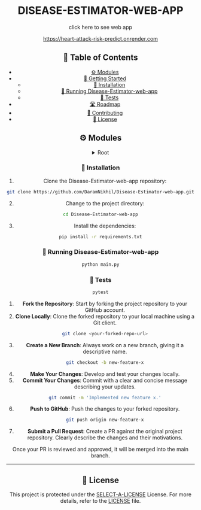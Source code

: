 <div align="center">
<h1 align="center">
<br>DISEASE-ESTIMATOR-WEB-APP</h1>

click here to see web app

https://heart-attack-risk-predict.onrender.com


## 📖 Table of Contents
- [⚙️ Modules](#modules)
- [🚀 Getting Started](#-getting-started)
    - [🔧 Installation](#-installation)
    - [🤖 Running Disease-Estimator-web-app](#-running-Disease-Estimator-web-app)
    - [🧪 Tests](#-tests)
- [🛣 Roadmap](#-roadmap)
- [🤝 Contributing](#-contributing)
- [📄 License](#-license)



## ⚙️ Modules

<details closed><summary>Root</summary>

| File                                                                                                                                              | Summary                   |
| ---                                                                                                                                               | ---                       |
| [app.py](https://github.com/DaramNikhil/Disease-Estimator-web-app/blob/main/app.py)                                                               | HTTPStatus Exception: 401 |
| [requirements.txt](https://github.com/DaramNikhil/Disease-Estimator-web-app/blob/main/requirements.txt)                                           | HTTPStatus Exception: 401 |
| [sample.py](https://github.com/DaramNikhil/Disease-Estimator-web-app/blob/main/sample.py)                                                         | HTTPStatus Exception: 401 |
| [setup.py](https://github.com/DaramNikhil/Disease-Estimator-web-app/blob/main/setup.py)                                                           | HTTPStatus Exception: 401 |
| [utils.py](https://github.com/DaramNikhil/Disease-Estimator-web-app/blob/main/utils.py)                                                           | HTTPStatus Exception: 401 |
| [pylint.yml](https://github.com/DaramNikhil/Disease-Estimator-web-app/blob/main/.github\workflows\pylint.yml)                                     | HTTPStatus Exception: 401 |
| [data_ingestion.py](https://github.com/DaramNikhil/Disease-Estimator-web-app/blob/main/code\data_ingestion.py)                                    | HTTPStatus Exception: 401 |
| [data_transformation.py](https://github.com/DaramNikhil/Disease-Estimator-web-app/blob/main/code\data_transformation.py)                          | HTTPStatus Exception: 401 |
| [prediction.py](https://github.com/DaramNikhil/Disease-Estimator-web-app/blob/main/code\prediction.py)                                            | HTTPStatus Exception: 401 |
| [utils.py](https://github.com/DaramNikhil/Disease-Estimator-web-app/blob/main/code\utils.py)                                                      | HTTPStatus Exception: 401 |
| [Row_data](https://github.com/DaramNikhil/Disease-Estimator-web-app/blob/main/code\artifacts\Row_data)                                            | HTTPStatus Exception: 401 |
| [Test_data](https://github.com/DaramNikhil/Disease-Estimator-web-app/blob/main/code\artifacts\Test_data)                                          | HTTPStatus Exception: 401 |
| [Train_data](https://github.com/DaramNikhil/Disease-Estimator-web-app/blob/main/code\artifacts\Train_data)                                        | HTTPStatus Exception: 401 |
| [dependency_links.txt](https://github.com/DaramNikhil/Disease-Estimator-web-app/blob/main/human_disease_prediction.egg-info\dependency_links.txt) | HTTPStatus Exception: 401 |
| [PKG-INFO](https://github.com/DaramNikhil/Disease-Estimator-web-app/blob/main/human_disease_prediction.egg-info\PKG-INFO)                         | HTTPStatus Exception: 401 |
| [requires.txt](https://github.com/DaramNikhil/Disease-Estimator-web-app/blob/main/human_disease_prediction.egg-info\requires.txt)                 | HTTPStatus Exception: 401 |
| [SOURCES.txt](https://github.com/DaramNikhil/Disease-Estimator-web-app/blob/main/human_disease_prediction.egg-info\SOURCES.txt)                   | HTTPStatus Exception: 401 |
| [top_level.txt](https://github.com/DaramNikhil/Disease-Estimator-web-app/blob/main/human_disease_prediction.egg-info\top_level.txt)               | HTTPStatus Exception: 401 |
| [human_disease.ipynb](https://github.com/DaramNikhil/Disease-Estimator-web-app/blob/main/notebook\human_disease.ipynb)                            | HTTPStatus Exception: 401 |
| [home.html](https://github.com/DaramNikhil/Disease-Estimator-web-app/blob/main/templates\home.html)                                               | HTTPStatus Exception: 401 |
| [style.css](https://github.com/DaramNikhil/Disease-Estimator-web-app/blob/main/templates\style.css)                                               | HTTPStatus Exception: 401 |

</details>

### 🔧 Installation

1. Clone the Disease-Estimator-web-app repository:
```sh
git clone https://github.com/DaramNikhil/Disease-Estimator-web-app.git
```

2. Change to the project directory:
```sh
cd Disease-Estimator-web-app
```

3. Install the dependencies:
```sh
pip install -r requirements.txt
```

### 🤖 Running Disease-Estimator-web-app

```sh
python main.py
```

### 🧪 Tests
```sh
pytest
```

1. **Fork the Repository**: Start by forking the project repository to your GitHub account.
2. **Clone Locally**: Clone the forked repository to your local machine using a Git client.
   ```sh
   git clone <your-forked-repo-url>
   ```
3. **Create a New Branch**: Always work on a new branch, giving it a descriptive name.
   ```sh
   git checkout -b new-feature-x
   ```
4. **Make Your Changes**: Develop and test your changes locally.
5. **Commit Your Changes**: Commit with a clear and concise message describing your updates.
   ```sh
   git commit -m 'Implemented new feature x.'
   ```
6. **Push to GitHub**: Push the changes to your forked repository.
   ```sh
   git push origin new-feature-x
   ```
7. **Submit a Pull Request**: Create a PR against the original project repository. Clearly describe the changes and their motivations.

Once your PR is reviewed and approved, it will be merged into the main branch.

</details>

---

## 📄 License


This project is protected under the [SELECT-A-LICENSE](https://choosealicense.com/licenses) License. For more details, refer to the [LICENSE](https://choosealicense.com/licenses/) file.





